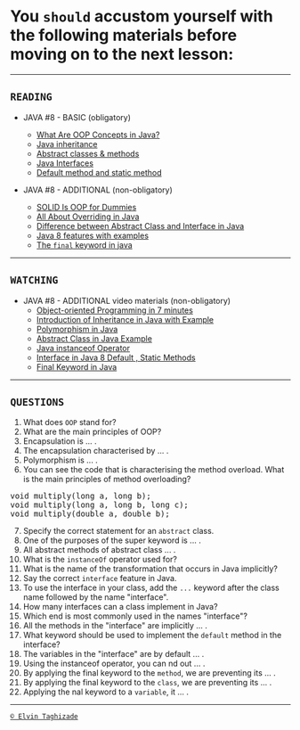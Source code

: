 # You `should` accustom yourself with the following materials before moving on to the next lesson:
---
## `READING`
- JAVA #8 - BASIC (obligatory)
    - [What Are OOP Concepts in Java?](https://stackify.com/oops-concepts-in-java/)
    - [Java inheritance](https://www.w3schools.com/java/java_inheritance.asp)
    - [Abstract classes & methods](https://idratherbewriting.com/java-abstract-methods/)
    - [Java Interfaces](http://tutorials.jenkov.com/java/interfaces.html)
    - [Default method and static method](https://beginnersbook.com/2017/10/java-8-interface-changes-default-method-and-static-method/)

- JAVA #8 - ADDITIONAL (non-obligatory)
    - [SOLID Is OOP for Dummies](https://dzone.com/articles/solid-is-oop-for-dummies)
    - [All About Overriding in Java](https://dzone.com/articles/all-about-overriding-in-java)
    - [Difference between Abstract Class and Interface in Java](https://www.geeksforgeeks.org/difference-between-abstract-class-and-interface-in-java/)
    - [Java 8 features with examples](https://www.journaldev.com/2389/java-8-features-with-examples)
    - [The `final` keyword in java](https://www.geeksforgeeks.org/final-keyword-java/)

 ---

## `WATCHING`
- JAVA #8 - ADDITIONAL video materials (non-obligatory)
    - [Object-oriented Programming in 7 minutes](https://youtu.be/pTB0EiLXUC8)
    - [Introduction of Inheritance in Java with Example](https://youtu.be/7dwBc-ZZEYg)
    - [Polymorphism in Java](https://youtu.be/AmdgVatPL9k)
    - [Abstract Class in Java Example](https://youtu.be/RcIsb9iFKH8)
    - [Java instanceof Operator](https://youtu.be/TAIPk2Uxkfs)
    - [Interface in Java 8 Default , Static Methods](https://youtu.be/4e_RsZWdiSc)
    - [Final Keyword in Java](https://youtu.be/WZgcRSWVgpQ) 
---

## `QUESTIONS`
1. What does `OOP` stand for?
2. What are the main principles of OOP?
3. Encapsulation is ... .
4. The encapsulation characterised by ... .
5. Polymorphism is ... .
6. You can see the code that is characterising the method overload. What is the main principles of method overloading? 
<pre>
void multiply(long a, long b);
void multiply(long a, long b, long c);
void multiply(double a, double b);
</pre>
7. Specify the correct statement for an `abstract` class.
8. One of the purposes of the super keyword is ... .
9. All abstract methods of abstract class ... .
10. What is the `instanceOf` operator used for?
11. What is the name of the transformation that occurs in Java implicitly?
12. Say the correct `interface` feature in Java.
13. To use the interface in your class, add the `...` keyword after the class name followed by the name "interface".
14. How many interfaces can a class implement in Java?
15. Which end is most commonly used in the names "interface"?
16. All the methods in the "interface" are implicitly ... .
17. What keyword should be used to implement the `default` method in the interface?
18. The variables in the "interface" are by default ... .
19. Using the instanceof operator, you can nd out ... .
20. By applying the final keyword to the `method`, we are preventing its ... .
21. By applying the final keyword to the `class`, we are preventing its ... .
22. Applying the nal keyword to a `variable`, it ... .

---

[`© Elvin Taghizade`](elvintaghiyev184@gmai.com)